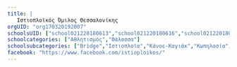 ```yaml
---
title: |
   Ιστιοπλοϊκός Όμιλος Θεσσαλονίκης
orgUID: "org170320192007"
schoolsUID: ["school021220180613","school021220180616","school021220180617","school021220180614","school021220180615"]
schoolcategories: ["Αθλητισμός","Θάλασσα"]
schoolsubcategories: ["Bridge","Ιστιοπλοϊα","Κάνοε-Καγιάκ","Κωπηλασία","Τεχνική Κολύμβηση"]
facebook: "https://www.facebook.com/istioploikos/"
---
```


